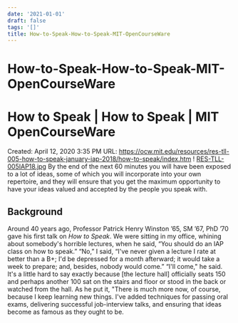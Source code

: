 ```yaml
---
date: '2021-01-01'
draft: false
tags: '[]'
title: How-to-Speak-How-to-Speak-MIT-OpenCourseWare
---
```


# How-to-Speak-How-to-Speak-MIT-OpenCourseWare

# How to Speak | How to Speak | MIT OpenCourseWare
Created: April 12, 2020 3:35 PM
URL: https://ocw.mit.edu/resources/res-tll-005-how-to-speak-january-iap-2018/how-to-speak/index.htm
!
[RES-TLL-005IAP18.jpg](How%20to%20Speak%20How%20to%20Speak%20MIT%20OpenCourseWare%205ad15957017046fda69569d73330d828/RES-TLL-005IAP18.jpg)
By the end of the next 60 minutes you will have been exposed to a lot of ideas, some of which you will incorporate into your own repertoire, and they will ensure that you get the maximum opportunity to have your ideas valued and accepted by the people you speak with.
## Background
Around 40 years ago, Professor Patrick Henry Winston ’65, SM ’67, PhD ’70 gave his first talk on *How to Speak*.
We were sitting in my office, whining about somebody's horrible lectures, when he said, “You should do an IAP class on how to speak.”
“No,” I said, “I've never given a lecture I rate at better than a B+; I'd be depressed for a month afterward; it would take a week to prepare; and, besides, nobody would come.”
“I'll come," he said.
It's a little hard to say exactly because [the lecture hall] officially seats 150 and perhaps another 100 sat on the stairs and floor or stood in the back or watched from the hall.
As he put it, "There is much more now, of course, because I keep learning new things.
I've added techniques for passing oral exams, delivering successful job-interview talks, and ensuring that ideas become as famous as they ought to be.
